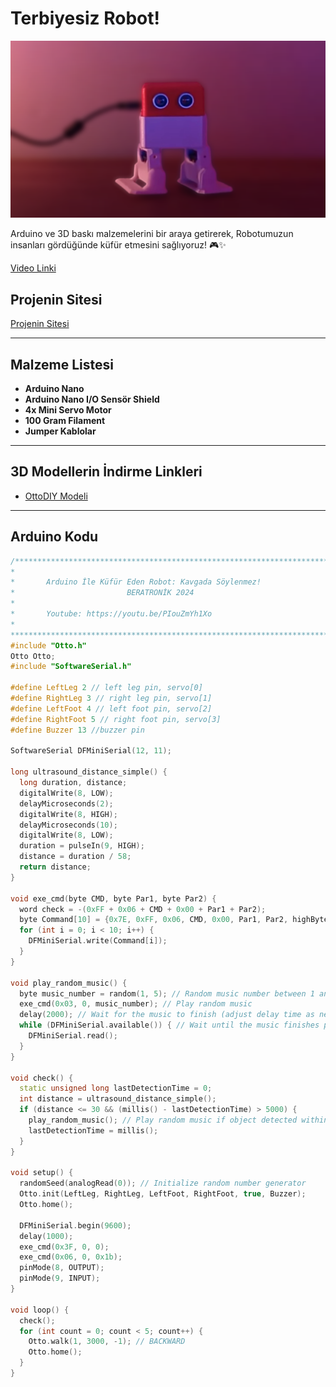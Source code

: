 # Terbiyesiz Robot!

![Thumbnail](img/tb.png)

Arduino ve 3D baskı malzemelerini bir araya getirerek, Robotumuzun insanları gördüğünde küfür etmesini sağlıyoruz! 🎮✨

[Video Linki](https://www.youtube.com/embed/PIouZmYh1Xo)

## Projenin Sitesi
[Projenin Sitesi](https://www.ottodiy.com/)

---

## Malzeme Listesi
- **Arduino Nano**
- **Arduino Nano I/O Sensör Shield**
- **4x Mini Servo Motor**
- **100 Gram Filament**
- **Jumper Kablolar**

---

## 3D Modellerin İndirme Linkleri
- [OttoDIY Modeli](https://www.printables.com/model/31955-otto-diy-build-your-own-robot/files)

---

## Arduino Kodu

```cpp
/***************************************************************************
*                                                                          *
*       Arduino İle Küfür Eden Robot: Kavgada Söylenmez!                   *
*                         BERATRONİK 2024                                  *
*                                                                          *
*       Youtube: https://youtu.be/PIouZmYh1Xo                              *
*                                                                          *
***************************************************************************/            
#include "Otto.h"
Otto Otto;
#include "SoftwareSerial.h"

#define LeftLeg 2 // left leg pin, servo[0]
#define RightLeg 3 // right leg pin, servo[1]
#define LeftFoot 4 // left foot pin, servo[2]
#define RightFoot 5 // right foot pin, servo[3]
#define Buzzer 13 //buzzer pin

SoftwareSerial DFMiniSerial(12, 11);

long ultrasound_distance_simple() {
  long duration, distance;
  digitalWrite(8, LOW);
  delayMicroseconds(2);
  digitalWrite(8, HIGH);
  delayMicroseconds(10);
  digitalWrite(8, LOW);
  duration = pulseIn(9, HIGH);
  distance = duration / 58;
  return distance;
}

void exe_cmd(byte CMD, byte Par1, byte Par2) {
  word check = -(0xFF + 0x06 + CMD + 0x00 + Par1 + Par2);
  byte Command[10] = {0x7E, 0xFF, 0x06, CMD, 0x00, Par1, Par2, highByte(check), lowByte(check), 0xEF};
  for (int i = 0; i < 10; i++) {
    DFMiniSerial.write(Command[i]);
  }
}

void play_random_music() {
  byte music_number = random(1, 5); // Random music number between 1 and 4
  exe_cmd(0x03, 0, music_number); // Play random music
  delay(2000); // Wait for the music to finish (adjust delay time as needed)
  while (DFMiniSerial.available()) { // Wait until the music finishes playing
    DFMiniSerial.read();
  }
}

void check() {
  static unsigned long lastDetectionTime = 0;
  int distance = ultrasound_distance_simple();
  if (distance <= 30 && (millis() - lastDetectionTime) > 5000) {
    play_random_music(); // Play random music if object detected within 30cm and at least 5 seconds have passed since last detection
    lastDetectionTime = millis();
  }
}

void setup() {
  randomSeed(analogRead(0)); // Initialize random number generator
  Otto.init(LeftLeg, RightLeg, LeftFoot, RightFoot, true, Buzzer);
  Otto.home();

  DFMiniSerial.begin(9600);
  delay(1000);
  exe_cmd(0x3F, 0, 0);
  exe_cmd(0x06, 0, 0x1b);
  pinMode(8, OUTPUT);
  pinMode(9, INPUT);
}

void loop() {
  check();
  for (int count = 0; count < 5; count++) {
    Otto.walk(1, 3000, -1); // BACKWARD
    Otto.home();
  }
}
